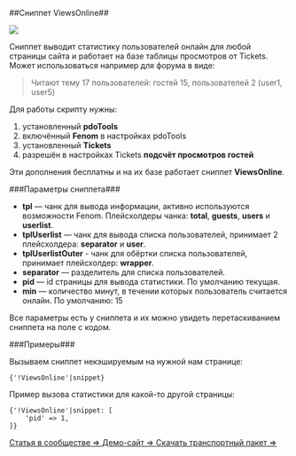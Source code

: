 ##Сниппет ViewsOnline##

[![](https://file.modx.pro/files/8/f/b/8fbfa1707d51a469803adaad32ef40d1s.jpg)](https://file.modx.pro/files/8/f/b/8fbfa1707d51a469803adaad32ef40d1.jpg)

Cниппет выводит статистику пользователей онлайн для любой страницы сайта и работает на базе таблицы просмотров от Tickets.
Может использоваться например для форума в виде:
> Читают тему 17 пользователей: гостей 15, пользователей 2 (user1, user5)

Для работы скрипту нужны:

1. установленный **pdoTools**
2. включённый **Fenom** в настройках pdoTools
3. установленный **Tickets**
4. разрешён в настройках Tickets **подсчёт просмотров гостей**

Эти дополнения бесплатны и на их базе работает сниппет **ViewsOnline**.

###Параметры сниппета###

* **tpl** — чанк для вывода информации, активно используются возможности Fenom. Плейсхолдеры чанка: **total**, **guests**, **users** и **userlist**. 
* **tplUserlist** — чанк для вывода списка пользователей, принимает 2 плейсхолдера: **separator** и **user**.
* **tplUserlistOuter** - чанк для обёртки списка пользователей, принимает плейсхолдер: **wrapper**.</li>
* **separator** — разделитель для списка пользователей.
* **pid** — id страницы для вывода статистики. По умолчанию текущая.
* **min** — количество минут, в течении которых пользователь считается онлайн. По умолчанию: 15

Все параметры есть у сниппета и их можно увидеть перетаскиванием сниппета на поле с кодом.

###Примеры###

Вызываем сниппет некэшируемым на нужной нам странице:

```{'!ViewsOnline'|snippet}```


Пример вызова статистики для какой-то другой страницы:
```
{'!ViewsOnline'|snippet: [
    'pid' => 1,
]}
```

[Статья в сообществе => ][0]
[Демо-сайт => ][1]
[Скачать транспортный пакет => ][2]

[0]: https://modx.pro/solutions/9778-output-users-online-for-a-specific-page/
[1]: https://demo.bazstudio.com
[2]: https://demo.bazstudio.com/assets/files/viewsonline-1.0-beta1.transport.zip
